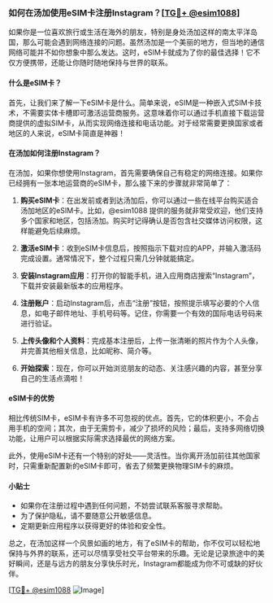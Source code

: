 ### 如何在汤加使用eSIM卡注册Instagram？[[TG💪+ @esim1088](https://t.me/s/esim1088)]

如果你是一位喜欢旅行或生活在海外的朋友，特别是身处汤加这样的南太平洋岛国，那么可能会遇到网络连接的问题。虽然汤加是一个美丽的地方，但当地的通信网络可能并不如你想象中那么发达。这时，eSIM卡就成为了你的最佳选择！它不仅方便携带，还能让你随时随地保持与世界的联系。

#### 什么是eSIM卡？

首先，让我们来了解一下eSIM卡是什么。简单来说，eSIM是一种嵌入式SIM卡技术，不需要实体卡槽即可激活运营商服务。这意味着你可以通过手机直接下载运营商提供的虚拟SIM卡，从而实现网络连接和电话功能。对于经常需要更换国家或者地区的人来说，eSIM卡简直是神器！

#### 在汤加如何注册Instagram？

在汤加，如果你想使用Instagram，首先需要确保自己有稳定的网络连接。如果你已经拥有一张本地运营商的eSIM卡，那么接下来的步骤就非常简单了：

1. **购买eSIM卡**：在出发前或者到达汤加后，你可以通过一些在线平台购买适合汤加地区的eSIM卡。比如，@esim1088 提供的服务就非常受欢迎，他们支持多个国家和地区，包括汤加。购买时记得确认是否包含社交媒体访问权限，这样能避免后续麻烦。

2. **激活eSIM卡**：收到eSIM卡信息后，按照指示下载对应的APP，并输入激活码完成设置。通常情况下，整个过程只需几分钟就能搞定。

3. **安装Instagram应用**：打开你的智能手机，进入应用商店搜索“Instagram”，下载并安装最新版本的应用程序。

4. **注册账户**：启动Instagram后，点击“注册”按钮，按照提示填写必要的个人信息，如电子邮件地址、手机号码等。记住，你需要一个有效的国际电话号码来进行验证。

5. **上传头像和个人资料**：完成基本注册后，上传一张清晰的照片作为个人头像，并完善其他相关信息，比如昵称、简介等。

6. **开始探索**：现在，你可以开始浏览朋友的动态、关注感兴趣的内容，甚至分享自己的生活点滴啦！

#### eSIM卡的优势

相比传统SIM卡，eSIM卡有许多不可忽视的优点。首先，它的体积更小，不会占用手机的空间；其次，由于无需剪卡，减少了损坏的风险；最后，支持多网络切换功能，让用户可以根据实际需求选择最优的网络方案。

此外，使用eSIM卡还有一个特别的好处——灵活性。当你离开汤加前往其他国家时，只需重新配置新的eSIM卡即可，省去了频繁更换物理SIM卡的麻烦。

#### 小贴士

- 如果你在注册过程中遇到任何问题，不妨尝试联系客服寻求帮助。
- 为了保护隐私，请不要随意公开敏感信息。
- 定期更新应用程序以获得更好的体验和安全性。

总之，在汤加这样一个风景如画的地方，有了eSIM卡的帮助，你不仅可以轻松地保持与外界的联系，还可以尽情享受社交平台带来的乐趣。无论是记录旅途中的美好瞬间，还是与远方的朋友分享快乐时光，Instagram都能成为你不可或缺的好伙伴。

[[TG💪+ @esim1088](https://t.me/s/esim1088) ![Image](https://i.postimg.cc/4NQfJmqS/Snipaste-2025-05-13-00-14-12.png)]